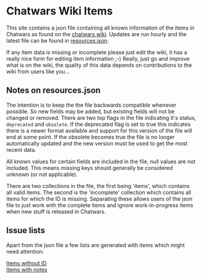 # Chatwars Wiki Items
This site contains a json file containing all known information of the items in Chatwars as found on the [chatwars wiki](https://chatwars-wiki.de/). Updates are run hourly and the latest file can be found in [resources.json](https://raw.githubusercontent.com/AVee/cw_wiki_sync/master/data/resources.json).

If any item data is missing or incomplete please just edit the wiki, it has a really nice form for editing item information ;-) Really, just go and improve what is on the wiki, the quality of this data depends on contributions to the wiki from users like you...

## Notes on resources.json
The intention is to keep the the file backwards compatible whenever possible. So new fields may be added, but existing fields will not be changed or removed. There are two top flags in the file indicating it's status, `deprecated` and `obsolete`. If the deprecated flag is set to true this indicates there is a newer format available and support for this version of the file will end at some point. If the obsolete becomes true the file is no longer automatically updated and the new version must be used to get the most recent data.

All known values for certain fields are included in the file, null values are not included. This means missing keys should generally be considered unknown (or not applicable).

There are two collections in the file, the first being 'items', which contains all valid items. The second is the 'incomplete' collection which contains all items for which the ID is missing. Separating these allows users of the json file to just work with the complete items and ignore work-in-progress items when new stuff is released in Chatwars.

## Issue lists
Apart from the json file a few lists are generated with items which might need attention:  

[Items without ID](missingid.md)  
[Items with notes](wikinotes.md)  

